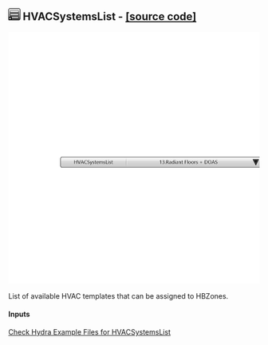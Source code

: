 ## ![](../../images/icons/HVACSystemsList.png) HVACSystemsList - [[source code]](https://github.com/ladybug-tools/honeybee-legacy/tree/master/src/Honeybee_HVACSystemsList.py)

![](../../images/components/HVACSystemsList.png)

List of available HVAC templates that can be assigned to HBZones.

#### Inputs


[Check Hydra Example Files for HVACSystemsList](https://hydrashare.github.io/hydra/index.html?keywords=Honeybee_HVACSystemsList)